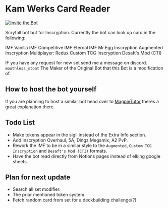# Kam Werks Card Reader
<a href="https://discord.com/oauth2/authorize?client_id=1215066493449150514">
        <img src="https://img.shields.io/badge/Invite_the_Bot-blue"
            alt="Invite the Bot">
</a>

Scryfall bot but for Inscryption. Currently the bot can look up card in the following:

IMF Vanilla
IMF Competitive
IMF Eternal
IMF Mr.Egg
Inscryption Augmented
Inscryption Multiplayer: Redux
Custom TCG Inscryption
Desaft's Mod (CTI)

IF you have any request for new set send me a message on discord. `mouthless_stoat` The Maker of the Original Bot that this Bot is a modification of.

## How to host the bot yourself

If you are planning to host a similar bot head over to [MagpieTutor](https://github.com/Mouthless-Stoat/MagpieTutor/tree/master) theres a great explanation there.

## Todo List

- Make tokens appear in the sigil instead of the Extra Info section.
- Add Inscryption Overhaul, 5A, Dingz Megamix, A2 PvP.
- Rework the IMF to be in a similar style to the `Augmented`, `Custom TCG Inscryption` and `Desaft's Mod (CTI)` formats.
- Have the bot read directly from Notions pages instead of elking google sheets.

## Plan for next update
- Search all set modifier.
- The prior mentioned token system.
- Fetch random card from set for a deckbuilding challenge(?)
